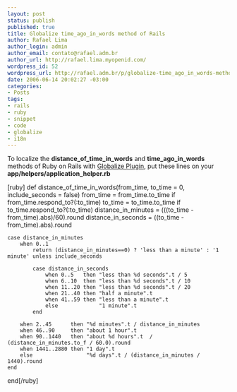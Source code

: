 ```yaml
--- 
layout: post
status: publish
published: true
title: Globalize time_ago_in_words method of Rails
author: Rafael Lima
author_login: admin
author_email: contato@rafael.adm.br
author_url: http://rafael.lima.myopenid.com/
wordpress_id: 52
wordpress_url: http://rafael.adm.br/p/globalize-time_ago_in_words-methos-of-rails/
date: 2006-06-14 20:02:27 -03:00
categories: 
- Posts
tags: 
- rails
- ruby
- snippet
- code
- globalize
- i18n
---
```

To localize the <strong>distance_of_time_in_words</strong> and <strong>time_ago_in_words</strong> methods of Ruby on Rails with <a href="http://globalize-rails.org">Globalize Plugin</a>, put these lines on your <strong>app/helpers/application_helper.rb</strong>

[ruby]
def distance_of_time_in_words(from_time, to_time = 0, include_seconds = false)
    from_time = from_time.to_time if from_time.respond_to?(:to_time)
    to_time = to_time.to_time if to_time.respond_to?(:to_time)
    distance_in_minutes = (((to_time - from_time).abs)/60).round
    distance_in_seconds = ((to_time - from_time).abs).round

    case distance_in_minutes
        when 0..1
            return (distance_in_minutes==0) ? 'less than a minute' : '1 minute' unless include_seconds

            case distance_in_seconds
                when 0..5   then "less than %d seconds".t / 5
                when 6..10  then "less than %d seconds".t / 10
                when 11..20 then "less than %d seconds".t / 20
                when 21..40 then "half a minute".t
                when 41..59 then "less than a minute".t
                else             "1 minute".t
            end

        when 2..45      then "%d minutes".t / distance_in_minutes
        when 46..90     then "about 1 hour".t
        when 90..1440   then "about %d hours".t  / (distance_in_minutes.to_f / 60.0).round
        when 1441..2880 then "1 day".t
        else                 "%d days".t / (distance_in_minutes / 1440).round
    end
end[/ruby]
